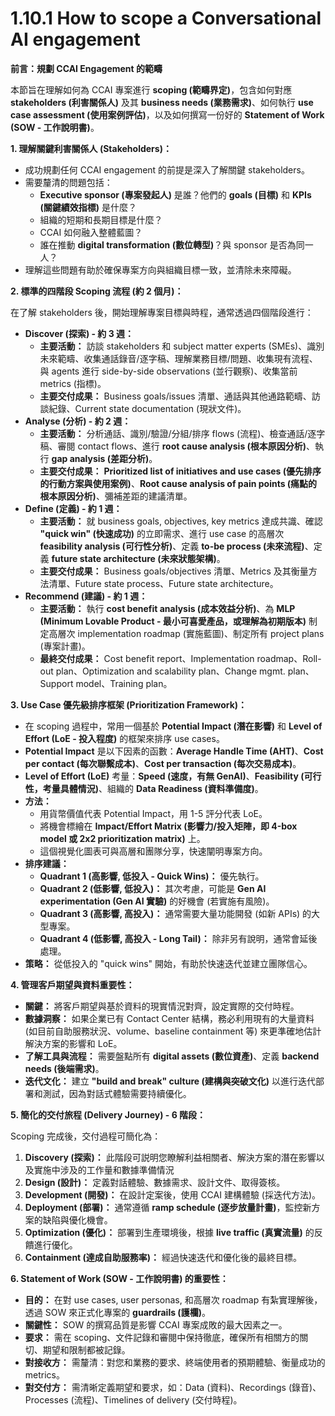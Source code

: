 # 1.10.1 How to scope a Conversational AI engagement

**前言：規劃 CCAI Engagement 的範疇**

本節旨在理解如何為 CCAI 專案進行 **scoping (範疇界定)**，包含如何對應 **stakeholders (利害關係人)** 及其 **business needs (業務需求)**、如何執行 **use case assessment (使用案例評估)**，以及如何撰寫一份好的 **Statement of Work (SOW - 工作說明書)**。

**1. 理解關鍵利害關係人 (Stakeholders)：**

- 成功規劃任何 CCAI engagement 的前提是深入了解關鍵 stakeholders。
- 需要釐清的問題包括：
    - **Executive sponsor (專案發起人)** 是誰？他們的 **goals (目標)** 和 **KPIs (關鍵績效指標)** 是什麼？
    - 組織的短期和長期目標是什麼？
    - CCAI 如何融入整體藍圖？
    - 誰在推動 **digital transformation (數位轉型)**？與 sponsor 是否為同一人？
- 理解這些問題有助於確保專案方向與組織目標一致，並清除未來障礙。

**2. 標準的四階段 Scoping 流程 (約 2 個月)：**

在了解 stakeholders 後，開始理解專案目標與時程，通常透過四個階段進行：

- **Discover (探索) - 約 3 週：**
    - **主要活動：** 訪談 stakeholders 和 subject matter experts (SMEs)、識別未來範疇、收集通話錄音/逐字稿、理解業務目標/問題、收集現有流程、與 agents 進行 side-by-side observations (並行觀察)、收集當前 metrics (指標)。
    - **主要交付成果：** Business goals/issues 清單、通話與其他通路範疇、訪談紀錄、Current state documentation (現狀文件)。
- **Analyse (分析) - 約 2 週：**
    - **主要活動：** 分析通話、識別/驗證/分組/排序 flows (流程)、檢查通話/逐字稿、審閱 contact flows、進行 **root cause analysis (根本原因分析)**、執行 **gap analysis (差距分析)**。
    - **主要交付成果：** **Prioritized list of initiatives and use cases (優先排序的行動方案與使用案例)**、**Root cause analysis of pain points (痛點的根本原因分析)**、彌補差距的建議清單。
- **Define (定義) - 約 1 週：**
    - **主要活動：** 就 business goals, objectives, key metrics 達成共識、確認 **"quick win" (快速成功)** 的立即需求、進行 use case 的高層次 **feasibility analysis (可行性分析)**、定義 **to-be process (未來流程)**、定義 **future state architecture (未來狀態架構)**。
    - **主要交付成果：** Business goals/objectives 清單、Metrics 及其衡量方法清單、Future state process、Future state architecture。
- **Recommend (建議) - 約 1 週：**
    - **主要活動：** 執行 **cost benefit analysis (成本效益分析)**、為 **MLP (Minimum Lovable Product - 最小可喜愛產品，或理解為初期版本)** 制定高層次 implementation roadmap (實施藍圖)、制定所有 project plans (專案計畫)。
    - **最終交付成果：** Cost benefit report、Implementation roadmap、Roll-out plan、Optimization and scalability plan、Change mgmt. plan、Support model、Training plan。

**3. Use Case 優先級排序框架 (Prioritization Framework)：**

- 在 scoping 過程中，常用一個基於 **Potential Impact (潛在影響)** 和 **Level of Effort (LoE - 投入程度)** 的框架來排序 use cases。
- **Potential Impact** 是以下因素的函數：**Average Handle Time (AHT)**、**Cost per contact (每次聯繫成本)**、**Cost per transaction (每次交易成本)**。
- **Level of Effort (LoE)** 考量：**Speed (速度，有無 GenAI)**、**Feasibility (可行性，考量具體情況)**、組織的 **Data Readiness (資料準備度)**。
- **方法：**
    - 用貨幣價值代表 Potential Impact，用 1-5 評分代表 LoE。
    - 將機會標繪在 **Impact/Effort Matrix (影響力/投入矩陣，即 4-box model 或 2x2 prioritization matrix)** 上。
    - 這個視覺化圖表可與高層和團隊分享，快速闡明專案方向。
- **排序建議：**
    - **Quadrant 1 (高影響, 低投入 - Quick Wins)：** 優先執行。
    - **Quadrant 2 (低影響, 低投入)：** 其次考慮，可能是 **Gen AI experimentation (Gen AI 實驗)** 的好機會 (若實施有風險)。
    - **Quadrant 3 (高影響, 高投入)：** 通常需要大量功能開發 (如新 APIs) 的大型專案。
    - **Quadrant 4 (低影響, 高投入 - Long Tail)：** 除非另有說明，通常會延後處理。
- **策略：** 從低投入的 "quick wins" 開始，有助於快速迭代並建立團隊信心。

**4. 管理客戶期望與資料重要性：**

- **關鍵：** 將客戶期望與基於資料的現實情況對齊，設定實際的交付時程。
- **數據洞察：** 如果企業已有 Contact Center 結構，務必利用現有的大量資料 (如目前自助服務狀況、volume、baseline containment 等) 來更準確地估計解決方案的影響和 LoE。
- **了解工具與流程：** 需要盤點所有 **digital assets (數位資產)**、定義 **backend needs (後端需求)**。
- **迭代文化：** 建立 **"build and break" culture (建構與突破文化)** 以進行迭代部署和測試，因為對話式體驗需要持續優化。

**5. 簡化的交付旅程 (Delivery Journey) - 6 階段：**

Scoping 完成後，交付過程可簡化為：

1. **Discovery (探索)：** 此階段可説明您瞭解利益相關者、解決方案的潛在影響以及實施中涉及的工作量和數據準備情況
2. **Design (設計)：** 定義對話體驗、數據需求、設計文件、取得簽核。
3. **Development (開發)：** 在設計定案後，使用 CCAI 建構體驗 (採迭代方法)。
4. **Deployment (部署)：** 通常遵循 **ramp schedule (逐步放量計畫)**，監控新方案的缺陷與優化機會。
5. **Optimization (優化)：** 部署到生產環境後，根據 **live traffic (真實流量)** 的反饋進行優化。
6. **Containment (達成自助服務率)：** 經過快速迭代和優化後的最終目標。

**6. Statement of Work (SOW - 工作說明書) 的重要性：**

- **目的：** 在對 use cases, user personas, 和高層次 roadmap 有紮實理解後，透過 SOW 來正式化專案的 **guardrails (護欄)**。
- **關鍵性：** SOW 的撰寫品質是影響 CCAI 專案成敗的最大因素之一。
- **要求：** 需在 scoping、文件記錄和審閱中保持徹底，確保所有相關方的關切、期望和限制都被記錄。
- **對接收方：** 需釐清：對您和業務的要求、終端使用者的預期體驗、衡量成功的 metrics。
- **對交付方：** 需清晰定義期望和要求，如：Data (資料)、Recordings (錄音)、Processes (流程)、Timelines of delivery (交付時程)。